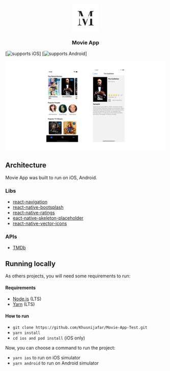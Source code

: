 <p align="center">
  <img alt="Movie App" src="./assets/logo-app.png" height="85" width="85" />
  <h3 align="center">Movie App</h3>
</p>

[![supports iOS](https://img.shields.io/badge/iOS-4630EB.svg?style=flat-square&logo=APPLE&labelColor=999999&logoColor=fff)]
[![supports Android](https://img.shields.io/badge/Android-4630EB.svg?style=flat-square&logo=ANDROID&labelColor=A4C639&logoColor=fff)]

![Movie App](./assets/demo.jpg)

## Architecture

Movie App was built to run on iOS, Android.

### Libs

- [react-navigation](https://github.com/react-navigation/react-navigation)
- [react-native-bootsplash](https://github.com/zoontek/react-native-bootsplash)
- [react-native-ratings](https://github.com/Monte9/react-native-ratings)
- [eact-native-skeleton-placeholder](https://github.com/chramos/react-native-skeleton-placeholder)
- [react-native-vector-icons](https://github.com/oblador/react-native-vector-icons)

### APIs

- [TMDb](https://developers.themoviedb.org/3/getting-started/introduction)

## Running locally

As others projects, you will need some requirements to run:

#### Requirements

- [Node.js](https://nodejs.org/) (LTS)
- [Yarn](https://yarnpkg.com/) (LTS)

#### How to run

- `git clone https://github.com/Khusnijafar/Movie-App-Test.git`
- `yarn install`
- `cd ios and pod install` (iOS only)

Now, you can choose a command to run the project:

- `yarn ios` to run on iOS simulator
- `yarn android` to run on Android simulator


